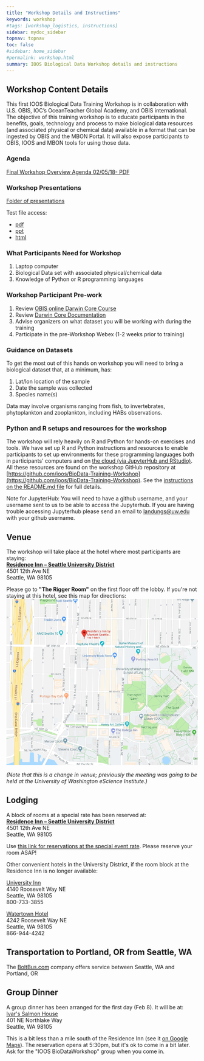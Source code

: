 ```yaml
---
title: "Workshop Details and Instructions"
keywords: workshop
#tags: [workshop_logistics, instructions]
sidebar: mydoc_sidebar
topnav: topnav
toc: false
#sidebar: home_sidebar
#permalink: workshop.html
summary: IOOS Biological Data Workshop details and instructions
---
```



## Workshop Content Details

This first IOOS Biological Data Training Workshop is in collaboration with U.S. OBIS, IOC’s OceanTeacher Global Academy, and OBIS international. The objective of this training workshop is to educate participants in the benefits, goals, technology and process to make biological data resources (and associated physical or chemical data) available in a format that can be ingested by OBIS and the MBON Portal. It will also expose participants to OBIS, IOOS and MBON tools for using those data.

### Agenda
[Final Workshop Overview Agenda 02/05/18- PDF](https://github.com/ioos/BioData-Training-Workshop/blob/gh-pages/IOOS%20BioData%20Training%20Workshop%20Overview%20AgendaFINAL.pdf)

### Workshop Presentations
[Folder of presentations](https://github.com/ioos/BioData-Training-Workshop/tree/gh-pages/Workshop_Presentations)

Test file access:
- [pdf](https://github.com/ioos/BioData-Training-Workshop/raw/gh-pages/Workshop_Presentations/Axiom_MBON%20biological%20workshop%20Feb%202018.pdf)
- [ppt](https://github.com/ioos/BioData-Training-Workshop/raw/gh-pages/Workshop_Presentations/Data%20Wrangling%20in%20the%20R%20Tidyverse.pptx)
- [html](https://github.com/ioos/BioData-Training-Workshop/raw/gh-pages/Workshop_Presentations/obistools_qaqc.html)

### What Participants Need for Workshop
1. Laptop computer
2. Biological Data set with associated physical/chemical data
3. Knowledge of Python or R programming languages

### Workshop Participant Pre-work
1. Review [OBIS online Darwin Core Course](http://classroom.oceanteacher.org/course/view.php?id=315)
2. Review [Darwin Core Documentation](http://www.iobis.org/manual/darwincore/)
3. Advise organizers on what dataset you will be working with during the training
4. Participate in the pre-Workshop Webex (1-2 weeks prior to training) 

### Guidance on Datasets
To get the most out of this hands on workshop you will need to bring a biological dataset that, at a minimum, has:
1. Lat/lon location of the sample
2. Date the sample was collected 
3. Species name(s)

Data may involve organisms ranging from fish, to invertebrates, phytoplankton and zooplankton, including HABs observations.

### Python and R setups and resources for the workshop
The workshop will rely heavily on R and Python for hands-on exercises and tools. We have set up R and Python instructions and resources to enable participants to set up environments for these programming languages both in participants' computers and on [the cloud (via JupyterHub and RStudio)](https://ioosbiodata.cloudmaven.org). All these resources are found on the workshop GitHub repository at [https://github.com/ioos/BioData-Training-Workshop](https://github.com/ioos/BioData-Training-Workshop). See the [instructions on the README.md file](https://github.com/ioos/BioData-Training-Workshop/blob/master/README.md) for full details.

Note for JupyterHub: You will need to have a github username, and your username sent to us to be able to access the Jupyterhub. If you are having trouble accessing Jupyterhub please send an email to landungs@uw.edu with your github username.


## Venue

The workshop will take place at the hotel where most participants are staying:   
**[Residence Inn – Seattle University District](http://www.marriott.com/hotels/travel/seaud-residence-inn-seattle-university-district/)**    
4501 12th Ave NE    
Seattle, WA 98105

Please go to **"The Rigger Room"** on the first floor off the lobby. If you're not staying at this hotel, see this map for directions:   
![hotel map](./ResidenceInnHotel-Map.png)

*(Note that this is a change in venue; previously the meeting was going to be held at the University of Washington eScience Institute.)*

## Lodging

A block of rooms at a special rate has been reserved at:    
**[Residence Inn – Seattle University District](http://www.marriott.com/hotels/travel/seaud-residence-inn-seattle-university-district/)**    
4501 12th Ave NE    
Seattle, WA 98105

Use [this link for reservations at the special event rate](http://www.marriott.com/meeting-event-hotels/group-corporate-travel/groupCorp.mi?resLinkData=UW%20Biological%20Data%20Training%20Workshop%5ESEAUD%60BDTBDTA%60179.00%60USD%60false%603%602/7/18%602/10/18%601/8/18&app=resvlink&stop_mobi=yes). Please reserve your room ASAP!

Other convenient hotels in the University District, if the room block at the Residence Inn is no longer available:

[University Inn](http://www.universityinnseattle.com)   
4140 Roosevelt Way NE   
Seattle, WA  98105   
800-733-3855    

[Watertown Hotel](http://www.watertownseattle.com )   
4242 Roosevelt Way NE   
Seattle, WA 98105   
866-944-4242   

## Transportation to Portland, OR from Seattle, WA

The [BoltBus.com](https://www.boltbus.com/) company offers service between Seattle, WA and Portland, OR 

## Group Dinner

A group dinner has been arranged for the first day (Feb 8). It will be at:    
[Ivar's Salmon House](https://www.ivars.com/locations/salmon-house)    
401 NE Northlake Way    
Seattle, WA 98105

This is a bit less than a mile south of the Residence Inn (see it [on Google Maps](https://goo.gl/maps/CfXd1a5QeBB2)). The reservation opens at 5:30pm, but it's ok to come in a bit later. Ask for the "IOOS BioDataWorkshop" group when you come in.
